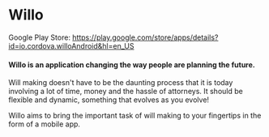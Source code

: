 # Willo
Google Play Store:
https://play.google.com/store/apps/details?id=io.cordova.willoAndroid&hl=en_US

#### Willo is an application changing the way people are planning the future.
Will making doesn't have to be the daunting process that it is today involving a lot of time, money and the hassle of attorneys.
It should be flexible and dynamic, something that evolves as you evolve!

Willo aims to bring the important task of will making to your fingertips in the form of a mobile app.
